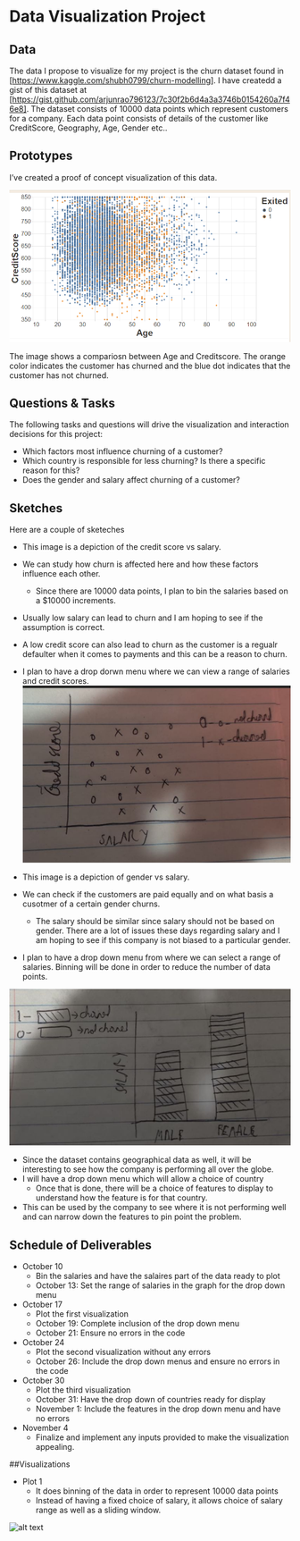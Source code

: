 # Data Visualization Project

## Data

The data I propose to visualize for my project is the churn dataset found in [https://www.kaggle.com/shubh0799/churn-modelling]. I have createdd a gist of this dataset at
[https://gist.github.com/arjunrao796123/7c30f2b6d4a3a3746b0154260a7f46e8]. The dataset consists of 10000 data points which represent customers for a company. Each data point consists of details of the customer like CreditScore, Geography, Age,  Gender etc.. 


## Prototypes

I’ve created a proof of concept visualization of this data.

![Image](Churn_sample.PNG)

The image shows a compariosn between Age and Creditscore. The orange color indicates the customer has churned and the blue dot indicates that the customer has not churned.


## Questions & Tasks

The following tasks and questions will drive the visualization and interaction decisions for this project:

 * Which factors most influence churning of a customer?
 * Which country is responsible for less churning? Is there a specific reason for this?
 * Does the gender and salary affect churning of a customer?

## Sketches
Here are a couple of sketeches
* This image is a depiction of the credit score vs salary.
* We can study how churn is affected here and how these factors influence each other.
  - Since there are 10000 data points, I plan to bin the salaries based on a $10000 increments. 
* Usually low salary can lead to churn and I am hoping to see if the assumption is correct.
* A low credit score can also lead to churn as the customer is a regualr defaulter when it comes to payments and this can be a reason to churn.
* I plan to have a drop dorwn menu where we can view a range of salaries and credit scores.
![Image](Credit_score_salary.jpeg)

* This image is a depiction of gender vs salary. 
* We can check if the customers are paid equally and on what basis a cusotmer of a certain gender churns.
  - The salary should be similar since salary should not be based on gender. There are a lot of issues these days regarding salary and I am hoping to see if this company is not     biased to a particular gender.
* I plan to have a drop down menu from where we can select a range of salaries. Binning will be done in order to reduce the number of data points.

![Image](Gender_Salary.jpeg)

* Since the dataset contains geographical data as well, it will be interesting to see how the company is performing all over the globe.
* I will have a drop down menu which will allow a choice of country
  - Once that is done, there will be a choice of features to display to understand how the feature is for that country.
* This can be used by the company to see where it is not performing well and can narrow down the features to pin point the problem.

## Schedule of Deliverables

* October 10
  - Bin the salaries and have the salaires part of the data ready to plot
  - October 13: Set the range of salaries in the graph for the drop down menu
* October 17
  - Plot the first visualization
  - October 19: Complete inclusion of the drop down menu
  - October 21: Ensure no errors in the code
* October 24
  - Plot the second visualization without any errors
  - October 26: Include the drop down menus and ensure no errors in the code
* October 30
  - Plot the third visualization
  - October 31: Have the drop down of countries ready for display
  - November 1: Include the features in the drop down menu and have no errors 
* November 4
  - Finalize and implement any inputs provided to make the visualization appealing.



##Visualizations

* Plot 1
  - It does binning of the data in order to represent 10000 data points
  - Instead of having a fixed choice of salary, it allows choice of salary range as well as a sliding window.
 
 ![alt text](https://vizhub.com/arjunrao796123/676da987c9ee4aa9923d495bbedc70c6?edit=files&mode=full)
